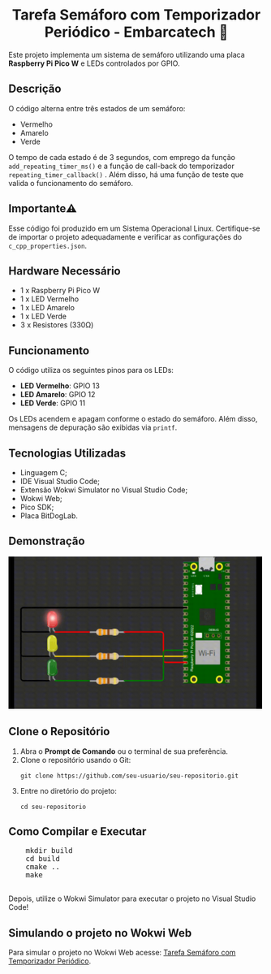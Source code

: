 <h1 align="center">Tarefa Semáforo com Temporizador Periódico - Embarcatech 🚦</h1>
    
 <p>Este projeto implementa um sistema de semáforo utilizando uma placa <strong>Raspberry Pi Pico W</strong> e LEDs controlados por GPIO.</p>
    
<h2>Descrição</h2>
    <p>O código alterna entre três estados de um semáforo:</p>
    <ul>
        <li>Vermelho</li>
        <li>Amarelo</li>
        <li>Verde</li>
    </ul>
        <p>O tempo de cada estado é de 3 segundos, com emprego da função <code>add_repeating_timer_ms()</code> e a função de call-back do temporizador <code>repeating_timer_callback()</code> . Além disso, há uma função de teste que valida o funcionamento do semáforo.</p>

<h2>Importante⚠️</h2>
<p>Esse código foi produzido em um Sistema Operacional Linux. Certifique-se de importar o projeto adequadamente e verificar as configurações do <code>c_cpp_properties.json</code>.</p>

<h2>Hardware Necessário</h2>
    <ul>
        <li>1 x Raspberry Pi Pico W</li>
        <li>1 x LED Vermelho</li>
        <li>1 x LED Amarelo</li>
        <li>1 x LED Verde</li>
        <li>3 x Resistores (330Ω)</li>
    </ul>
    
<h2>Funcionamento</h2>
    <p>O código utiliza os seguintes pinos para os LEDs:</p>
    <ul>
        <li><strong>LED Vermelho</strong>: GPIO 13</li>
        <li><strong>LED Amarelo</strong>: GPIO 12</li>
        <li><strong>LED Verde</strong>: GPIO 11</li>
    </ul>
    <p>Os LEDs acendem e apagam conforme o estado do semáforo. Além disso, mensagens de depuração são exibidas via <code>printf</code>.</p>
    
<h2>Tecnologias Utilizadas</h2>
  <ul>
    <li>Linguagem C;</li>
    <li>IDE Visual Studio Code;</li>
    <li>Extensão Wokwi Simulator no Visual Studio Code;</li>
    <li>Wokwi Web;</li>
    <li>Pico SDK;</li>
    <li>Placa BitDogLab.</li>  
  </ul>

<h2>Demonstração</h2>
    <img src="assets/semaforo.gif" width="500" height="300">

<h2>Clone o Repositório</h2>
  <ol>
     <li>Abra o <strong>Prompt de Comando</strong> ou o terminal de sua preferência.</li>
     <li>Clone o repositório usando o Git:
       <pre><code>git clone https://github.com/seu-usuario/seu-repositorio.git</code></pre>
     </li>
      <li>Entre no diretório do projeto:
          <pre><code>cd seu-repositorio</code></pre>
      </li>
  </ol>
  
<h2>Como Compilar e Executar</h2>
    <pre>
    mkdir build
    cd build
    cmake ..
    make
    </pre>
    <p>Depois, utilize o Wokwi Simulator para executar o projeto no Visual Studio Code!</p>
    
<h2>Simulando o projeto no Wokwi Web</h2>
  <p>Para simular o projeto no Wokwi Web acesse: <a href="https://wokwi.com/projects/421832605027133441" target="_blank">Tarefa Semáforo com Temporizador Periódico</a>.</p>
    
  

